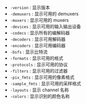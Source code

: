 
* `-version`    : 显示版本
* `-demuxers`    : 显示可用的 demuxers
* `-muxers`      : 显示可用的 muxers
* `-devices`     : 显示可用的输入输出设备
* `-codecs`      : 显示所有的编解码器
* `-decoders`    : 显示可用解码器
* `-encoders`    : 显示可用编码器
* `-bsfs`        : 显示比特流
* `-formats`     : 显示可用的格式
* `-protocols`   : 显示可用的协议
* `-filters`     : 显示可用的过滤器
* `-pix_fmts`    : 显示可用的像素格式
* `-sample_fmts` : 显示可用的采样格式
* `-layouts`     : 显示 channel 名称
* `-colors`      : 显示识别的颜色名称

